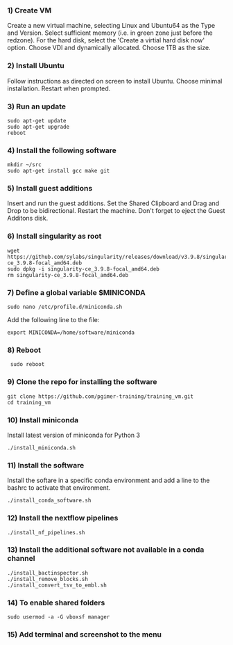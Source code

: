 ### 1) Create VM

<p>Create a new virtual machine, selecting Linux and Ubuntu64 as the Type and Version. Select sufficient memory (i.e. in green zone just before the redzone). For the hard disk, select the 'Create a virtial hard disk now' option. Choose VDI and dynamically allocated. Choose 1TB as the size.</p>

### 2) Install Ubuntu

<p>Follow instructions as directed on screen to install Ubuntu. Choose minimal installation. Restart when prompted.</p>

### 3) Run an update

    sudo apt-get update
    sudo apt-get upgrade
    reboot

### 4) Install the following software

    mkdir ~/src
    sudo apt-get install gcc make git

### 5) Install guest additions

<p>Insert and run the guest additions. Set the Shared Clipboard and Drag and Drop to be bidirectional. Restart the machine. Don't forget to eject the Guest Additons disk.</p>

### 6) Install singularity as root

    wget https://github.com/sylabs/singularity/releases/download/v3.9.8/singularity-ce_3.9.8-focal_amd64.deb
    sudo dpkg -i singularity-ce_3.9.8-focal_amd64.deb
    rm singularity-ce_3.9.8-focal_amd64.deb  
    
### 7) Define a global variable $MINICONDA

    sudo nano /etc/profile.d/miniconda.sh 

<p>Add the following line to the file:</p>

    export MINICONDA=/home/software/miniconda
    
### 8) Reboot

     sudo reboot

### 9) Clone the repo for installing the software

    git clone https://github.com/pgimer-training/training_vm.git
    cd training_vm

### 10) Install miniconda

<p>Install latest version of miniconda for Python 3</p> 

    ./install_miniconda.sh
    
### 11) Install the software

<p>Install the softare in a specific conda environment and add a line to the bashrc to activate that environment.</p>

    ./install_conda_software.sh

### 12) Install the nextflow pipelines

    ./install_nf_pipelines.sh    
    
### 13) Install the additional software not available in a conda channel

    ./install_bactinspector.sh
    ./install_remove_blocks.sh
    ./install_convert_tsv_to_embl.sh
    
### 14) To enable shared folders

    sudo usermod -a -G vboxsf manager
  
### 15) Add terminal and screenshot to the menu
